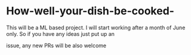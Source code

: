 # How-well-your-dish-be-cooked-
This will be a ML based project. I will start working after a month of June only. So if you have any ideas just put up an

issue, any new PRs will be also welcome
